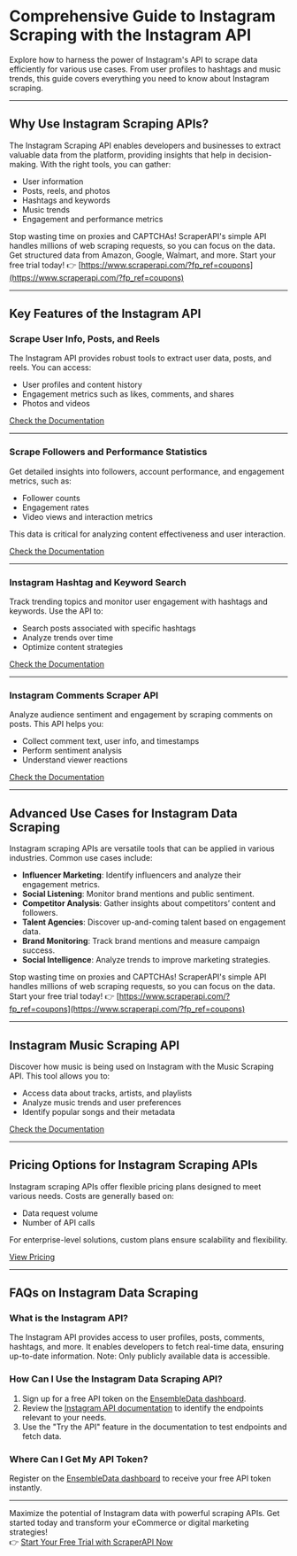 # Comprehensive Guide to Instagram Scraping with the Instagram API

Explore how to harness the power of Instagram's API to scrape data efficiently for various use cases. From user profiles to hashtags and music trends, this guide covers everything you need to know about Instagram scraping.

---

## Why Use Instagram Scraping APIs?

The Instagram Scraping API enables developers and businesses to extract valuable data from the platform, providing insights that help in decision-making. With the right tools, you can gather:

- User information
- Posts, reels, and photos
- Hashtags and keywords
- Music trends
- Engagement and performance metrics

Stop wasting time on proxies and CAPTCHAs! ScraperAPI's simple API handles millions of web scraping requests, so you can focus on the data. Get structured data from Amazon, Google, Walmart, and more. Start your free trial today! 👉 [https://www.scraperapi.com/?fp_ref=coupons](https://www.scraperapi.com/?fp_ref=coupons)

---

## Key Features of the Instagram API

### Scrape User Info, Posts, and Reels

The Instagram API provides robust tools to extract user data, posts, and reels. You can access:

- User profiles and content history
- Engagement metrics such as likes, comments, and shares
- Photos and videos

[Check the Documentation](https://ensembledata.com/apis/docs#tag/Instagram/operation/instagram_user_posts)

---

### Scrape Followers and Performance Statistics

Get detailed insights into followers, account performance, and engagement metrics, such as:

- Follower counts
- Engagement rates
- Video views and interaction metrics

This data is critical for analyzing content effectiveness and user interaction.

[Check the Documentation](https://ensembledata.com/apis/docs#tag/Instagram/operation/instagram_user_followers)

---

### Instagram Hashtag and Keyword Search

Track trending topics and monitor user engagement with hashtags and keywords. Use the API to:

- Search posts associated with specific hashtags
- Analyze trends over time
- Optimize content strategies

[Check the Documentation](https://ensembledata.com/apis/docs#tag/Instagram/operation/instagram_hashtag_posts)

---

### Instagram Comments Scraper API

Analyze audience sentiment and engagement by scraping comments on posts. This API helps you:

- Collect comment text, user info, and timestamps
- Perform sentiment analysis
- Understand viewer reactions

[Check the Documentation](https://ensembledata.com/apis/docs#tag/Instagram/operation/instagram_post_info_and_comments)

---

## Advanced Use Cases for Instagram Data Scraping

Instagram scraping APIs are versatile tools that can be applied in various industries. Common use cases include:

- **Influencer Marketing**: Identify influencers and analyze their engagement metrics.
- **Social Listening**: Monitor brand mentions and public sentiment.
- **Competitor Analysis**: Gather insights about competitors’ content and followers.
- **Talent Agencies**: Discover up-and-coming talent based on engagement data.
- **Brand Monitoring**: Track brand mentions and measure campaign success.
- **Social Intelligence**: Analyze trends to improve marketing strategies.

Stop wasting time on proxies and CAPTCHAs! ScraperAPI's simple API handles millions of web scraping requests, so you can focus on the data. Start your free trial today! 👉 [https://www.scraperapi.com/?fp_ref=coupons](https://www.scraperapi.com/?fp_ref=coupons)

---

## Instagram Music Scraping API

Discover how music is being used on Instagram with the Music Scraping API. This tool allows you to:

- Access data about tracks, artists, and playlists
- Analyze music trends and user preferences
- Identify popular songs and their metadata

[Check the Documentation](https://ensembledata.com/apis/docs#tag/Instagram/operation/instagram_music_posts)

---

## Pricing Options for Instagram Scraping APIs

Instagram scraping APIs offer flexible pricing plans designed to meet various needs. Costs are generally based on:

- Data request volume
- Number of API calls

For enterprise-level solutions, custom plans ensure scalability and flexibility.

[View Pricing](https://ensembledata.com/pricing)

---

## FAQs on Instagram Data Scraping

### What is the Instagram API?

The Instagram API provides access to user profiles, posts, comments, hashtags, and more. It enables developers to fetch real-time data, ensuring up-to-date information. Note: Only publicly available data is accessible.

### How Can I Use the Instagram Data Scraping API?

1. Sign up for a free API token on the [EnsembleData dashboard](https://dashboard.ensembledata.com/register).
2. Review the [Instagram API documentation](https://ensembledata.com/apis/docs) to identify the endpoints relevant to your needs.
3. Use the "Try the API" feature in the documentation to test endpoints and fetch data.

### Where Can I Get My API Token?

Register on the [EnsembleData dashboard](https://dashboard.ensembledata.com/register) to receive your free API token instantly.

---

Maximize the potential of Instagram data with powerful scraping APIs. Get started today and transform your eCommerce or digital marketing strategies!  
👉 [Start Your Free Trial with ScraperAPI Now](https://www.scraperapi.com/?fp_ref=coupons)
